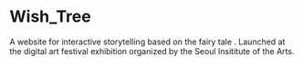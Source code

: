 # Wish_Tree
 A website for interactive storytelling based on the fairy tale <Wish Tree>. Launched at the digital art festival exhibition organized by the Seoul Insititute of the Arts.
